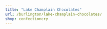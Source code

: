 ```yaml
---
title: "Lake Champlain Chocolates"
url: /burlington/lake-champlain-chocolates/
shop: confectionery
---
```

